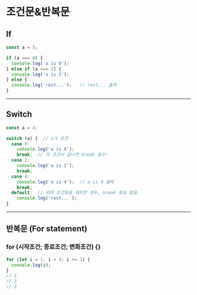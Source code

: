 # 조건문&반복문

## If

```JavaScript
const a = 5;

if (a === 0) {
  console.log('a is 0');
} else if (a === 2) {
  console.log('a is 2');
} else {
  console.log('rest...');   // rest... 출력
}
```

---

## Switch

```JavaScript
const a = 4;

switch (a) {  // a가 조건
  case 0:
    console.log('a is 0');
    break;  // 각 조건이 끝나면 break 필수!
  case 2:
    console.log('a is 2');
    break;
  case 4:
    console.log('a is 4');  // a is 4 출력
    break;
  default:  // 위의 조건들을 제외한 경우, break 필요 없음.
    console.log('rest...');
}
```

---

## 반복문 (For statement)

### for (시작조건; 종료조건; 변화조건) {}

```JavaScript
for (let i = 1; i < 4; i += 1) {
  console.log(i);
}
// 1
// 2
// 3
```
